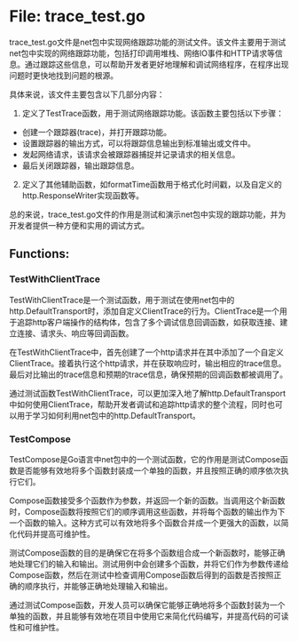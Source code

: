 # File: trace_test.go

trace_test.go文件是net包中实现网络跟踪功能的测试文件。该文件主要用于测试net包中实现的网络跟踪功能，包括打印调用堆栈、网络IO事件和HTTP请求等信息。通过跟踪这些信息，可以帮助开发者更好地理解和调试网络程序，在程序出现问题时更快地找到问题的根源。

具体来说，该文件主要包含以下几部分内容：

1. 定义了TestTrace函数，用于测试网络跟踪功能。该函数主要包括以下步骤：
- 创建一个跟踪器(trace)，并打开跟踪功能。 
- 设置跟踪器的输出方式，可以将跟踪信息输出到标准输出或文件中。 
- 发起网络请求，该请求会被跟踪器捕捉并记录请求的相关信息。 
- 最后关闭跟踪器，输出跟踪信息。

2. 定义了其他辅助函数，如formatTime函数用于格式化时间戳，以及自定义的http.ResponseWriter实现函数等。

总的来说，trace_test.go文件的作用是测试和演示net包中实现的跟踪功能，并为开发者提供一种方便和实用的调试方式。

## Functions:

### TestWithClientTrace

TestWithClientTrace是一个测试函数，用于测试在使用net包中的http.DefaultTransport时，添加自定义ClientTrace的行为。ClientTrace是一个用于追踪http客户端操作的结构体，包含了多个调试信息回调函数，如获取连接、建立连接、请求头、响应等回调函数。

在TestWithClientTrace中，首先创建了一个http请求并在其中添加了一个自定义ClientTrace。接着执行这个http请求，并在获取响应时，输出相应的trace信息。最后对比输出的trace信息和预期的trace信息，确保预期的回调函数都被调用了。

通过测试函数TestWithClientTrace，可以更加深入地了解http.DefaultTransport中如何使用ClientTrace，帮助开发者调试和追踪http请求的整个流程，同时也可以用于学习如何利用net包中的http.DefaultTransport。



### TestCompose

TestCompose是Go语言中net包中的一个测试函数，它的作用是测试Compose函数是否能够有效地将多个函数封装成一个单独的函数，并且按照正确的顺序依次执行它们。

Compose函数接受多个函数作为参数，并返回一个新的函数。当调用这个新函数时，Compose函数将按照它们的顺序调用这些函数，并将每个函数的输出作为下一个函数的输入。这种方式可以有效地将多个函数合并成一个更强大的函数，以简化代码并提高可维护性。

测试Compose函数的目的是确保它在将多个函数组合成一个新函数时，能够正确地处理它们的输入和输出。测试用例中会创建多个函数，并将它们作为参数传递给Compose函数，然后在测试中检查调用Compose函数后得到的函数是否按照正确的顺序执行，并能够正确地处理输入和输出。

通过测试Compose函数，开发人员可以确保它能够正确地将多个函数封装为一个单独的函数，并且能够有效地在项目中使用它来简化代码编写，并提高代码的可读性和可维护性。



